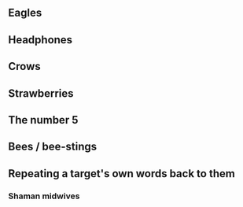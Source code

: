 ## Eagles

## Headphones

## Crows

## Strawberries

## The number 5

## Bees / bee-stings

## Repeating a target's own words back to them

### Shaman midwives
